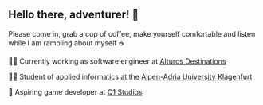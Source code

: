## Hello there, adventurer! 👋

Please come in, grab a cup of coffee, make yourself comfortable and listen while I am rambling about myself ☕

👨‍💻 Currently working as software engineer at [Alturos Destinations](https://www.alturos.com/)

🧑‍🎓 Student of applied informatics at the [Alpen-Adria University Klagenfurt](https://www.aau.at/)

👾 Aspiring game developer at [Q1 Studios](https://q1studios.itch.io/)
